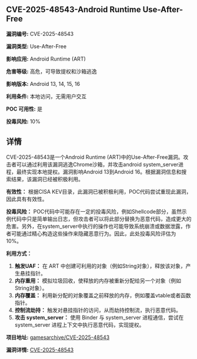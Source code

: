 ## CVE-2025-48543-Android Runtime Use-After-Free

**漏洞编号:** CVE-2025-48543

**漏洞类型:** Use-After-Free

**影响应用:** Android Runtime (ART)

**危害等级:** 高危，可导致提权和沙箱逃逸

**影响版本:** Android 13, 14, 15, 16

**利用条件:** 本地访问，无需用户交互

**POC 可用性:** 是

**投毒风险:** 10%

## 详情

CVE-2025-48543是一个Android Runtime (ART)中的Use-After-Free漏洞。攻击者可以通过利用该漏洞逃逸Chrome沙箱，并攻击android system_server进程，最终实现本地提权。漏洞影响Android 13到Android 16。根据漏洞信息和搜索结果，该漏洞已经被积极利用。

**有效性：**
根据CISA KEV目录，此漏洞已被积极利用，POC代码尝试重现此漏洞，因此具有有效性。

**投毒风险：**
POC代码中可能存在一定的投毒风险，例如Shellcode部分，虽然示例代码中只是简单输出日志，但攻击者可以将此部分替换为恶意代码，造成更大的危害。另外，在system_server中执行的操作也可能导致系统崩溃或数据泄露，作者可能通过精心构造这些操作来隐藏恶意行为。因此，此处投毒风险评估为10%。

**利用方式：**
1.  **触发UAF：** 在 ART 中创建可利用的对象（例如String对象），释放该对象，产生悬挂指针。
2.  **内存重用：** 模拟垃圾回收，使释放的内存被重新分配给另一个对象（例如String对象）。
3.  **内存覆盖：** 利用新分配的对象覆盖之前释放的内存，例如覆盖vtable或者函数指针。
4.  **控制流劫持：** 触发对悬挂指针的访问，从而劫持控制流，执行恶意代码。
5.  **攻击 system_server：** 使用 Binder 与 system_server 进程通信，尝试在 system_server 进程上下文中执行恶意代码，实现提权。


**项目地址:** [gamesarchive/CVE-2025-48543](https://github.com/gamesarchive/CVE-2025-48543)

**漏洞详情:** [CVE-2025-48543](https://nvd.nist.gov/vuln/detail/CVE-2025-48543)